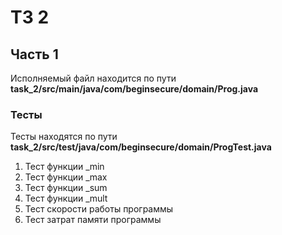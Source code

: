 # ТЗ 2

## Часть 1
Исполняемый файл находится по пути **task_2/src/main/java/com/beginsecure/domain/Prog.java**

### Тесты
Тесты находятся по пути **task_2/src/test/java/com/beginsecure/domain/ProgTest.java**
1. Тест функции _min
2. Тест функции _max
3. Тест функции _sum
4. Тест функции _mult
5. Тест скорости работы программы
6. Тест затрат памяти программы

